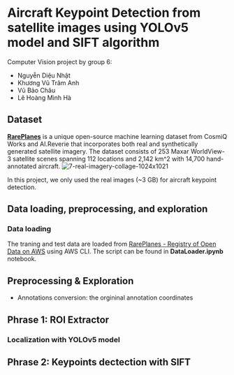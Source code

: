 # Aircraft Keypoint Detection from satellite images using YOLOv5 model and SIFT algorithm
Computer Vision project by group 6:
- Nguyễn Diệu Nhật
- Khương Vũ Trâm Anh
- Vũ Bảo Châu
- Lê Hoàng Minh Hà 

## Dataset
[**RarePlanes**](https://www.cosmiqworks.org/rareplanes/) is a unique open-source machine learning dataset from CosmiQ Works and AI.Reverie that incorporates both real and synthetically generated satellite imagery. The dataset consists of 253 Maxar WorldView-3 satellite scenes spanning 112 locations and 2,142 km^2 with 14,700 hand-annotated aircraft.
![7-real-imagery-collage-1024x1021](https://github.com/dieunhat/CV-Aircraft-Keypoint-Detection/assets/40814521/7d0b857d-901a-4b2a-aa55-418e7616eac3)

In this project, we only used the real images (~3 GB) for aircraft keypoint detection.

## Data loading, preprocessing, and exploration
### Data loading
The traning and test data are loaded from [RarePlanes - Registry of Open Data on AWS](https://registry.opendata.aws/rareplanes/) using AWS CLI. The script can be found in **DataLoader.ipynb** notebook.

## Preprocessing & Exploration
- Annotations conversion: the orgininal annotation coordinates 

## Phrase 1: ROI Extractor

### Localization with YOLOv5 model

## Phrase 2: Keypoints dectection with SIFT

